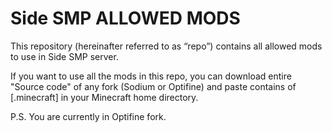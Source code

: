 # Side SMP ALLOWED MODS

This repository (hereinafter referred to as “repo”) contains all allowed mods to use in Side SMP server.

If you want to use all the mods in this repo, you can download entire "Source code" of any fork (Sodium or Optifine) and paste contains of [.minecraft] in your Minecraft home directory.

P.S. You are currently in Optifine fork.
